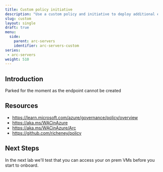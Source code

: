 ```yaml
---
title: Custom policy initiative
description: "Use a custom policy and initiative to deploy additional extensions for Windows Admin Center."
slug: custom
layout: single
draft: true
menu:
  side:
    parent: arc-servers
    identifier: arc-servers-custom
series:
 - arc-servers
weight: 510
---
```


## Introduction

Parked for the moment as the endpoint cannot be created

## Resources

* <https://learn.microsoft.com/azure/governance/policy/overview>
* <https://aka.ms/WACinAzure>
* <https://aka.ms/WACinAzure/Arc>
* <https://github.com/richeney/policy>


## Next Steps

In the next lab we'll test that you can access your on prem VMs before you start to onboard.
